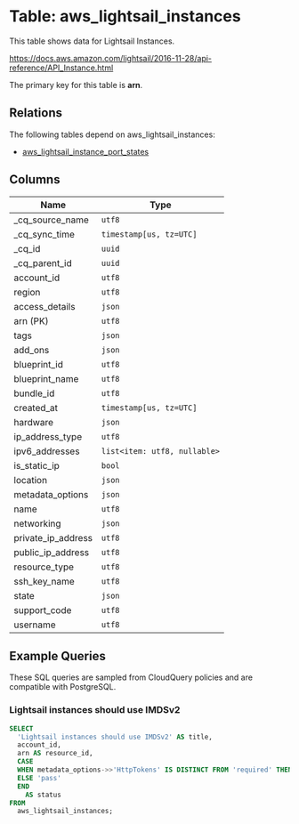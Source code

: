 # Table: aws_lightsail_instances

This table shows data for Lightsail Instances.

https://docs.aws.amazon.com/lightsail/2016-11-28/api-reference/API_Instance.html

The primary key for this table is **arn**.

## Relations

The following tables depend on aws_lightsail_instances:
  - [aws_lightsail_instance_port_states](aws_lightsail_instance_port_states)

## Columns

| Name          | Type          |
| ------------- | ------------- |
|_cq_source_name|`utf8`|
|_cq_sync_time|`timestamp[us, tz=UTC]`|
|_cq_id|`uuid`|
|_cq_parent_id|`uuid`|
|account_id|`utf8`|
|region|`utf8`|
|access_details|`json`|
|arn (PK)|`utf8`|
|tags|`json`|
|add_ons|`json`|
|blueprint_id|`utf8`|
|blueprint_name|`utf8`|
|bundle_id|`utf8`|
|created_at|`timestamp[us, tz=UTC]`|
|hardware|`json`|
|ip_address_type|`utf8`|
|ipv6_addresses|`list<item: utf8, nullable>`|
|is_static_ip|`bool`|
|location|`json`|
|metadata_options|`json`|
|name|`utf8`|
|networking|`json`|
|private_ip_address|`utf8`|
|public_ip_address|`utf8`|
|resource_type|`utf8`|
|ssh_key_name|`utf8`|
|state|`json`|
|support_code|`utf8`|
|username|`utf8`|

## Example Queries

These SQL queries are sampled from CloudQuery policies and are compatible with PostgreSQL.

### Lightsail instances should use IMDSv2

```sql
SELECT
  'Lightsail instances should use IMDSv2' AS title,
  account_id,
  arn AS resource_id,
  CASE
  WHEN metadata_options->>'HttpTokens' IS DISTINCT FROM 'required' THEN 'fail'
  ELSE 'pass'
  END
    AS status
FROM
  aws_lightsail_instances;
```



